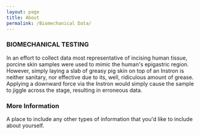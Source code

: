 ```yaml
---
layout: page
title: About
permalink: /Biomechanical Data/
---
```


### BIOMECHANICAL TESTING

In an effort to collect data most representative of incising human tissue, porcine skin samples were used to mimic the human's epigastric region. However, simply laying a slab of greasy pig skin on top of an Instron is neither sanitary, nor effective due to its, well, ridiculous amount of grease. Applying a downward force via the Instron would simply cause the sample to jiggle across the stage, resulting in erroneous data. 
    
### More Information

A place to include any other types of information that you'd like to include about yourself.


